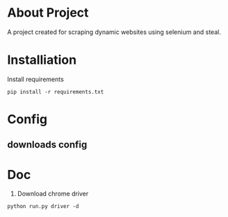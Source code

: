 # About Project

A project created for scraping dynamic websites using selenium and steal.

# Installiation

Install requirements

```pip install -r requirements.txt```

# Config

## downloads config

# Doc

1. Download chrome driver

```python run.py driver -d```





